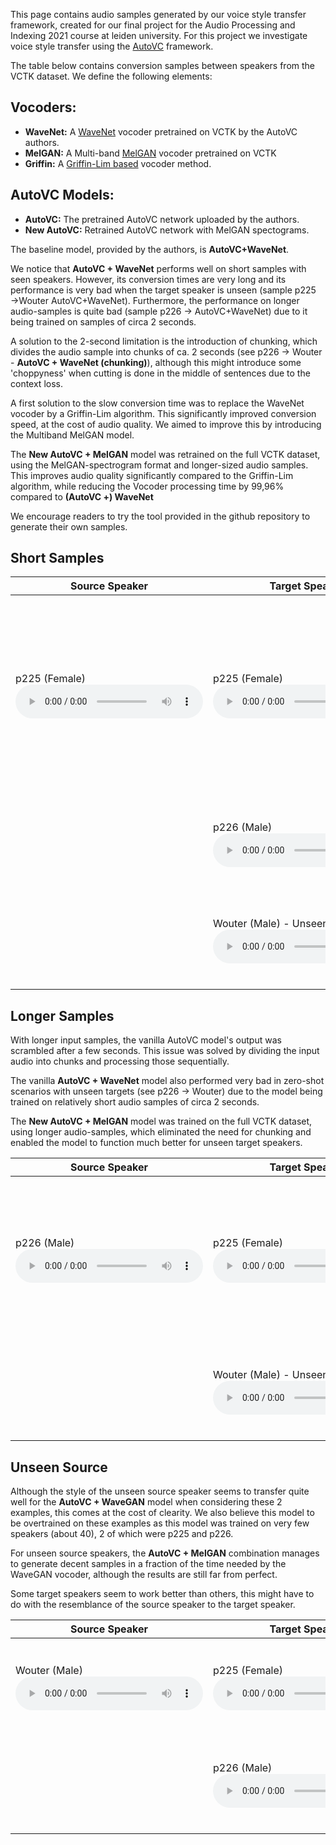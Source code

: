 This page contains audio samples generated by our voice style transfer framework, created for our final project for the Audio Processing and Indexing 2021 course at leiden university. For this project we investigate voice style transfer using the [AutoVC](https://github.com/auspicious3000/autovc) framework.

The table below contains conversion samples between speakers from the VCTK dataset. We define the following elements:

## Vocoders:
* **WaveNet:** A [WaveNet](https://github.com/r9y9/wavenet_vocoder) vocoder pretrained on VCTK by the AutoVC authors.
* **MelGAN:** A Multi-band [MelGAN](https://github.com/kan-bayashi/ParallelWaveGAN) vocoder pretrained on VCTK
* **Griffin:** A [Griffin-Lim based](https://librosa.org/doc/main/generated/librosa.griffinlim.html) vocoder method.

## AutoVC Models:
* **AutoVC:** The pretrained AutoVC network uploaded by the authors.
* **New AutoVC:** Retrained AutoVC network with MelGAN spectograms.

The baseline model, provided by the authors, is **AutoVC+WaveNet**. 

<style>
	.alignright {
		text-align: right;
		float:right;
	}
</style>

We notice that **AutoVC + WaveNet** performs well on short samples with seen speakers. However, its conversion times are very long and its performance is very bad when the target speaker is unseen (sample p225 &rarr;Wouter AutoVC+WaveNet). Furthermore, the performance on longer audio-samples is quite bad (sample p226 &rarr; AutoVC+WaveNet) due to it being trained on samples of circa 2 seconds.

A solution to the 2-second limitation is the introduction of chunking, which divides the audio sample into chunks of ca. 2 seconds (see p226 &rarr; Wouter - **AutoVC + WaveNet (chunking)**), although this might introduce some 'choppyness' when cutting is done in the middle of sentences due to the context loss.

A first solution to the slow conversion time was to replace the WaveNet vocoder by a Griffin-Lim algorithm. This significantly improved conversion speed, at the cost of audio quality. We aimed to improve this by introducing the Multiband MelGAN model. 

The **New AutoVC + MelGAN** model was retrained on the full VCTK dataset, using the MelGAN-spectrogram format and longer-sized audio samples. This improves audio quality significantly compared to the Griffin-Lim algorithm, while reducing the Vocoder processing time by 99,96% compared to **(AutoVC +) WaveNet**

We encourage readers to try the tool provided in the github repository to generate their own samples. 

## Short Samples

| Source Speaker | Target Speaker | Results |
|----|----|----|
| p225 (Female) <br> <audio controls> <source src='https://raw.githubusercontent.com/Woutah/API/gh-pages/samples/p225_001.wav'></audio> | p225 (Female) <br> <audio controls> <source src='https://raw.githubusercontent.com/Woutah/API/gh-pages/samples/p225_001.wav'></audio> | AutoVC + WaveNet (Baseline)<span class='alignright'>(320.76s)</span> <br>  <audio controls> <source src='https://raw.githubusercontent.com/Woutah/API/gh-pages/samples/p225_001xp225_old_wavenet.wav'></audio> AutoVC + Griffin <span class='alignright'>(1.19s)</span><br> <audio controls> <source src='https://raw.githubusercontent.com/Woutah/API/gh-pages/samples/p225_001xp225_old_griffin.wav'></audio> <br> AutoVC + MelGAN <span class='alignright'>(1.07s)</span><br>  <audio controls> <source src='https://raw.githubusercontent.com/Woutah/API/gh-pages/samples/p225_001xp225_old_melgan.wav'></audio> <br> New AutoVC + MelGAN <span class='alignright'>(0.80s)</span><br> <audio controls> <source src='https://raw.githubusercontent.com/Woutah/API/gh-pages/samples/p225_001xp225_new_melgan.wav'></audio> |
| | p226 (Male) <br> <audio controls> <source src='https://raw.githubusercontent.com/Woutah/API/gh-pages/samples/p226_003.wav'></audio> | AutoVC + WaveNet <span class='alignright'>(306.57s)</span> <br> <audio controls> <source src='https://raw.githubusercontent.com/Woutah/API/gh-pages/samples/p225_001xp226_old_wavenet.wav'></audio> <br> New AutoVC + MelGAN <span class='alignright'>(1.08s)</span> <br> <audio controls> <source src='https://raw.githubusercontent.com/Woutah/API/gh-pages/samples/p225_001xp226_new_melgan.wav'></audio> |
| | Wouter (Male) - Unseen<br>  <audio controls> <source src='https://raw.githubusercontent.com/Woutah/API/gh-pages/samples/Wouter_this_is_a_testsentence.wav'></audio> |AutoVC + WaveNet  <span class='alignright'>(313.75s)</span> <audio controls> <source src='https://raw.githubusercontent.com/Woutah/API/gh-pages/samples/p225_001xWouter_wavenet.wav'></audio> AutoVC + MelGAN  <span class='alignright'>(1.31s)</span> <audio controls> <source src='https://raw.githubusercontent.com/Woutah/API/gh-pages/samples/p225_001xWouter_new_melgan.wav'></audio>|

## Longer Samples
With longer input samples, the vanilla AutoVC model's output was scrambled after a few seconds. This issue was solved by dividing the input audio into chunks and processing those sequentially. 

The vanilla **AutoVC + WaveNet** model also performed very bad in zero-shot scenarios with unseen targets (see p226 &rarr; Wouter) due to the model being trained on relatively short audio samples of circa 2 seconds.


The **New AutoVC + MelGAN** model was trained on the full VCTK dataset, using longer audio-samples, which eliminated the need for chunking and enabled the model to function much better for unseen target speakers. 

| Source Speaker | Target Speaker | Results |
|----|----|----|
|p226 (Male)<br> <audio controls> <source src='https://raw.githubusercontent.com/Woutah/API/gh-pages/samples/p226_003.wav'></audio>| p225 (Female) <br>  <audio controls> <source src='https://raw.githubusercontent.com/Woutah/API/gh-pages/samples/p225_001.wav'></audio>|AutoVC + WaveNet (no chunking) <span class='alignright'>(1039.64s)</span> <br> <audio controls><source src='https://raw.githubusercontent.com/Woutah/API/gh-pages/samples/p226_003xp225_wavenet_no_chunking.wav'></audio> AutoVC + WaveNet (chunking) <span class='alignright'>(1040.37s)</span> <br> <audio controls><source src='https://raw.githubusercontent.com/Woutah/API/gh-pages/samples/p226_003xp225_wavenet_chunked.wav'></audio> New AutoVC + MelGAN <span class='alignright'>(2.10s)</span><br> <audio controls> <source src='https://raw.githubusercontent.com/Woutah/API/gh-pages/samples/p226_003xp225_new_melgan.wav'>|
||Wouter (Male) - Unseen<br> <audio controls> <source src='https://raw.githubusercontent.com/Woutah/API/gh-pages/samples/Wouter_this_is_a_testsentence.wav'></audio>| AutoVC + WaveNet <span class='alignright'>(905.23s)</span> <br> <audio controls><source src='https://raw.githubusercontent.com/Woutah/API/gh-pages/samples/p225_003xWouter_wavenet.wav'></audio> New AutoVC + MelGAN <span class='alignright'>(1.92s)</span><br> <audio controls> <source src='https://raw.githubusercontent.com/Woutah/API/gh-pages/samples/p226_003xWouter_new_melgan.wav'></audio>|

## Unseen Source
Although the style of the unseen source speaker seems to transfer quite well for the **AutoVC + WaveGAN** model when considering these 2 examples, this comes at the cost of clearity. We also believe this model to be overtrained on these examples as this model was trained on very few speakers (about 40), 2 of which were p225 and p226.  

For unseen source speakers, the **AutoVC + MelGAN** combination manages to generate decent samples in a fraction of the time needed by the WaveGAN vocoder, although the results are still far from perfect. 

Some target speakers seem to work better than others, this might have to do with the resemblance of the source speaker to the target speaker. 


	
| Source Speaker | Target Speaker | Results |
|----|----|----|
|Wouter (Male)<br> <audio controls> <source src='https://raw.githubusercontent.com/Woutah/API/gh-pages/samples/Wouter_this_is_a_testsentence.wav'></audio>| p225 (Female) <br>  <audio controls> <source src='https://raw.githubusercontent.com/Woutah/API/gh-pages/samples/p225_001.wav'></audio>| AutoVC + WaveGAN <span class='alignright'>(362.44s)</span> <br> <audio controls><source src='https://raw.githubusercontent.com/Woutah/API/gh-pages/samples/6xp225_old_wavenet.wav'></audio>New AutoVC + MelGAN <span class='alignright'>(1.390s)</span> <br> <audio controls><source src='https://raw.githubusercontent.com/Woutah/API/gh-pages/samples/6xp225_new_melgan.wav'></audio>|
||p226 (Male) <br> <audio controls> <source src='https://raw.githubusercontent.com/Woutah/API/gh-pages/samples/p226_003.wav'></audio>| AutoVC + WaveGAN <span class='alignright'>(369.64s)</span> <br> <audio controls><source src='https://raw.githubusercontent.com/Woutah/API/gh-pages/samples/6xp226_old_wavenet.wav'></audio> New AutoVC + MelGAN <span class='alignright'>(1.152s)</span> <br> <audio controls><source src='https://raw.githubusercontent.com/Woutah/API/gh-pages/samples/6xp226_new_melgan.wav'></audio>|


